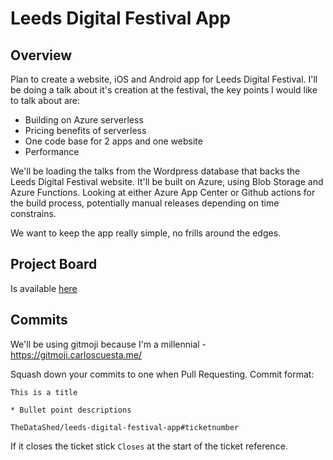 # Leeds Digital Festival App


## Overview

Plan to create a website, iOS and Android app for Leeds Digital Festival.
I'll be doing a talk about it's creation at the festival, the key points I would like to talk about are:
 - Building on Azure serverless
 - Pricing benefits of serverless
 - One code base for 2 apps and one website
 - Performance

We'll be loading the talks from the Wordpress database that backs the Leeds Digital Festival website.
It'll be built on Azure, using Blob Storage and Azure Functions.
Looking at either Azure App Center or Github actions for the build process, potentially manual releases depending on time constrains.


We want to keep the app really simple, no frills around the edges.

## Project Board

Is available [here](https://github.com/TheDataShed/leeds-digital-festival-app/projects/1)

## Commits

We'll be using gitmoji because I'm a millennial - https://gitmoji.carloscuesta.me/

Squash down your commits to one when Pull Requesting.
Commit format:
```
This is a title

* Bullet point descriptions

TheDataShed/leeds-digital-festival-app#ticketnumber
```

If it closes the ticket stick `Closes` at the start of the ticket reference.
